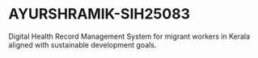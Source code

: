 # AYURSHRAMIK-SIH25083
Digital Health Record Management System for migrant workers in Kerala aligned with sustainable development goals.
